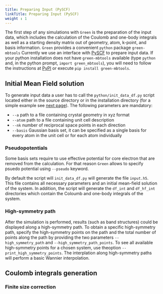 ```yaml
---
title: Preparing Input (PySCF)
linkTitle: Preparing Input (PySCF)
weight : 1
---
```


The first step of any simulations with `Green` is the preparation of the input data, which includes the calculation of the Coulomb and one-body integrals as well as a starting density matrix out of geometry, atom, k-point, and basis information.
`Green` provides a convenient `python` package `green-mbtools` Currently we use an interface with [PySCF](https://pyscf.org/) to prepare input data.
If your python installation does not have `green-mbtools` available (type `python` and, in the python prompt, `import green_mbtools`), you will need to follow the instructions at [PyPI](https://pypi.org/project/green-mbtools) 
or execute `pip install green-mbtools`.

## Initial Mean Field solution

To generate input data a user has to call the `python/init_data_df.py` script located either in the source directory or in the installation directory (for a simple example see [next page](/docs/getting-started/si)).
The following parameters are mandatory:

  - `--a`  path to a file containing crystal geometry in xyz format
  - `--atom`  path to a file containing unit cell description
  - `--nk`  number of reciprocal space points in each direction
  - `--basis`  Gaussian basis set, it can be specified as a single basis for every atom in the unit cell or for each atom individually

### Pseudopotentials

Some basis sets require to use effective potential for core electron that are removed from the calculation. For that reason `Green` allows to specify
psuedo potential using `--pseudo` keyword. 

By default the script will  `init_data_df.py` will generate the file `input.h5`. This file contains all necessary parameters and an initial mean-field solution of the system. In addition, the script will generate the `df_int` and `df_hf_int` directories
which contain the Coloumb and one-body integrals of the system.

### High-symmetry path

After the simulation is performed, results (such as band structures) could be displayed along a high-symmetry path. To obtain a specific high-symmetry path,
specify the high-symmetry points on the path and the total number of points along the path by providing the two parameters `--high_symmetry_path` and `--high_symmetry_path_points`.
To see all available high-symmetry points for a chosen system, use theoption `--print_high_symmetry_points`.
The interplation along high-symmetry paths will perform a basic Wannier interpolation.

## Coulomb integrals generation

### Finite size correction